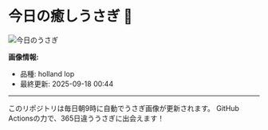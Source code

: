 # 今日の癒しうさぎ 🐰

![今日のうさぎ](https://firebasestorage.googleapis.com/v0/b/rabbitdb-9370d.appspot.com/o/rabbits%2Fe55c4bbc?alt=media&token=1b2ee661-65c3-4986-8591-44ff6c5651d9)

**画像情報:**
- 品種: holland lop
- 最終更新: 2025-09-18 00:44

---

このリポジトリは毎日朝9時に自動でうさぎ画像が更新されます。
GitHub Actionsの力で、365日違ううさぎに出会えます！

